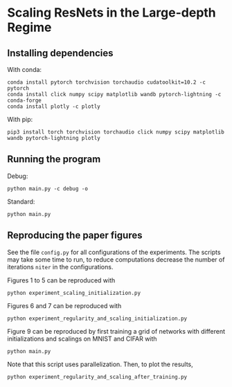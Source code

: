 # Scaling ResNets in the Large-depth Regime

## Installing dependencies

With conda:
```
conda install pytorch torchvision torchaudio cudatoolkit=10.2 -c pytorch
conda install click numpy scipy matplotlib wandb pytorch-lightning -c conda-forge
conda install plotly -c plotly
```

With pip:
```
pip3 install torch torchvision torchaudio click numpy scipy matplotlib wandb pytorch-lightning plotly
```

## Running the program

Debug:

```
python main.py -c debug -o
```

Standard:

```
python main.py
```

## Reproducing the paper figures

See the file ``config.py`` for all configurations of the experiments. The 
scripts may take some time to run, to reduce computations decrease the number 
of iterations ``niter`` in the configurations.

Figures 1 to 5 can be reproduced with

```
python experiment_scaling_initialization.py
```

Figures 6 and 7 can be reproduced with

```
python experiment_regularity_and_scaling_initialization.py
```

Figure 9 can be reproduced by first training a grid of networks with different 
initializations and scalings on MNIST and CIFAR with

```
python main.py
```

Note that this script uses parallelization. Then, to plot the results,

```
python experiment_regularity_and_scaling_after_training.py
```
